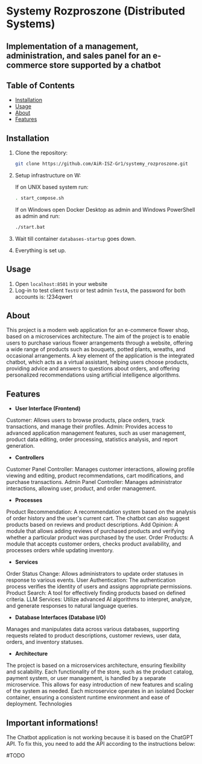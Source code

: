# Systemy Rozproszone (Distributed Systems)
## Implementation of a management, administration, and sales panel for an e-commerce store supported by a chatbot
## Table of Contents
  
  - [Installation](#installation)
  - [Usage](#usage)
  - [About](#about)
  - [Features](#features)

## Installation

1. Clone the repository:

    ```bash
    git clone https://github.com/AiR-ISZ-Gr1/systemy_rozproszone.git
    ```

2. Setup infrastructure on W:

    If on UNIX based system run:
    ```bash
    . start_compose.sh
    ```
   
    If on Windows open Docker Desktop as admin and Windows PowerShell as admin and run:
    ```bash
    ./start.bat
    ```

5. Wait till container `databases-startup` goes down.

6. Everything is set up.


## Usage

1. Open `localhost:8501` in your website
2. Log-in to test client `TestU` or test admin `TestA`, the password for both accounts is: !234qwert

## About
This project is a modern web application for an e-commerce flower shop, based on a microservices architecture. The aim of the project is to enable users to purchase various flower arrangements through a website, offering a wide range of products such as bouquets, potted plants, wreaths, and occasional arrangements. A key element of the application is the integrated chatbot, which acts as a virtual assistant, helping users choose products, providing advice and answers to questions about orders, and offering personalized recommendations using artificial intelligence algorithms.

## Features

- **User Interface (Frontend)**

Customer: Allows users to browse products, place orders, track transactions, and manage their profiles.
Admin: Provides access to advanced application management features, such as user management, product data editing, order processing, statistics analysis, and report generation.

- **Controllers**

Customer Panel Controller: Manages customer interactions, allowing profile viewing and editing, product recommendations, cart modifications, and purchase transactions.
Admin Panel Controller: Manages administrator interactions, allowing user, product, and order management.

- **Processes**

Product Recommendation: A recommendation system based on the analysis of order history and the user's current cart. The chatbot can also suggest products based on reviews and product descriptions.
Add Opinion: A module that allows adding reviews of purchased products and verifying whether a particular product was purchased by the user.
Order Products: A module that accepts customer orders, checks product availability, and processes orders while updating inventory.

- **Services**

Order Status Change: Allows administrators to update order statuses in response to various events.
User Authentication: The authentication process verifies the identity of users and assigns appropriate permissions.
Product Search: A tool for effectively finding products based on defined criteria.
LLM Services: Utilize advanced AI algorithms to interpret, analyze, and generate responses to natural language queries.

- **Database Interfaces (Database I/O)**

Manages and manipulates data across various databases, supporting requests related to product descriptions, customer reviews, user data, orders, and inventory statuses.

- **Architecture**

The project is based on a microservices architecture, ensuring flexibility and scalability. Each functionality of the store, such as the product catalog, payment system, or user management, is handled by a separate microservice. This allows for easy introduction of new features and scaling of the system as needed. Each microservice operates in an isolated Docker container, ensuring a consistent runtime environment and ease of deployment.
Technologies

## Important informations!
The Chatbot application is not working because it is based on the ChatGPT API. To fix this, you need to add the API according to the instructions below:

#TODO
